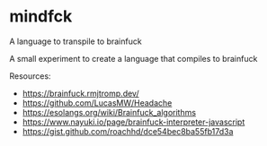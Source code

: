 # mindfck

A language to transpile to brainfuck

A small experiment to create a language that compiles to brainfuck

Resources:

-   https://brainfuck.rmjtromp.dev/
-   https://github.com/LucasMW/Headache
-   https://esolangs.org/wiki/Brainfuck_algorithms
-   https://www.nayuki.io/page/brainfuck-interpreter-javascript
-   https://gist.github.com/roachhd/dce54bec8ba55fb17d3a
